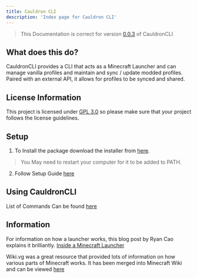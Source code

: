 ```yaml
---
title: Cauldron CLI
description: 'Index page for Cauldron CLI'
---
```



> This Documentation is correct for version [0.0.3](https://github.com/jackcooperdev/CauldronCLI/releases/tag/v0.0.3)
> of CauldronCLI

## What does this do?

CauldronCLI provides a CLI that acts as a Minecraft Launcher
and can manage vanilla profiles and maintain and sync / update modded profiles.
Paired with an external API, it allows for profiles to be synced and shared.

## License Information

This project is licensed under [GPL 3.0](https://choosealicense.com/licenses/gpl-3.0/) so please make sure that your
project follows the license guidelines.

## Setup

1. To Install the package download the installer from [here](https://github.com/jackcooperdev/CauldronCLI/releases).

>You May need to restart your computer for it to be added to PATH.

2. Follow Setup Guide [here](https://docs.cauldronmc.com/cli/setup)

## Using CauldronCLI

List of Commands Can be found [here](https://docs.cauldronmc.com/cli/introduction)

## Information

For information on how a launcher works, this blog post by Ryan Cao explains it brilliantly.
[Inside a Minecraft Launcher](https://ryanccn.dev/posts/inside-a-minecraft-launcher/)

Wiki.vg was a great resource that provided lots of information on how various parts of Minecraft works.
It has been merged into Minecraft Wiki
and can be viewed [here](https://minecraft.wiki/w/Microsoft_authentication#Navigation)